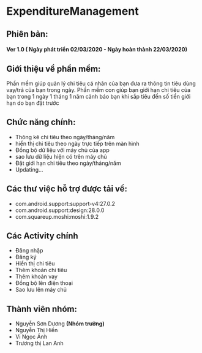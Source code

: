 # ExpenditureManagement
## Phiên bản:
  #### Ver 1.0 ( Ngày phát triển 02/03/2020 - Ngày hoàn thành 22/03/2020)
## Giới thiệu về phần mềm:
 Phần mềm giúp quản lý chi tiêu cá nhân của bạn đưa ra thông tin tiêu dùng vay/trả của bạn trong ngày. Phần mềm con giúp bạn giới hạn
 chi tiêu của bạn trong 1 ngày 1 tháng 1 năm cảnh báo bạn khi sắp tiêu đến số tiền giới hạn do bạn đặt trước
## Chức năng chính:
  * Thông kê chi tiêu theo ngày/tháng/năm
  * hiển thị chi tiêu theo ngày trực tiếp trên màn hình
  * Đồng bộ dữ liệu với máy chủ của app
  * sao lưu dữ liệu hiện có trên máy chủ
  * Đặt giới hạn chi tiêu theo ngày/tháng/năm
  * Updating...
## Các thư việc hỗ trợ được tải về:
  * com.android.support:support-v4:27.0.2
  * com.android.support:design:28.0.0
  * com.squareup.moshi:moshi:1.9.2
## Các Activity chính
  * Đăng nhập
  * Đăng ký
  * Hiển thị chi tiêu 
  * Thêm khoản chi tiêu
  * Thêm khoản vay
  * Đồng bộ lên điện thoại
  * Sao lưu lên máy chủ
## Thành viên nhóm:
  * Nguyễn Sơn Dương **(Nhóm trưởng)**
  * Nguyễn Thị Hiền
  * Vi Ngọc Ánh
  * Trương thị Lan Anh

